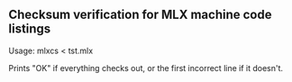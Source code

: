 ## Checksum verification for MLX machine code listings
Usage:
	mlxcs < tst.mlx

Prints "OK" if everything checks out, or the first incorrect line if it doesn't.
